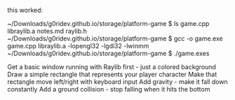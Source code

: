 this worked:

~/Downloads/g0ridev.github.io/storage/platform-game $ ls
game.cpp     libraylib.a  notes.md     raylib.h
~/Downloads/g0ridev.github.io/storage/platform-game $ gcc -o game.exe game.cpp libraylib.a -lopengl32 -lgdi32 -lwinmm
~/Downloads/g0ridev.github.io/storage/platform-game $ ./game.exes




Get a basic window running with Raylib first - just a colored background
Draw a simple rectangle that represents your player character
Make that rectangle move left/right with keyboard input
Add gravity - make it fall down constantly
Add a ground collision - stop falling when it hits the bottom